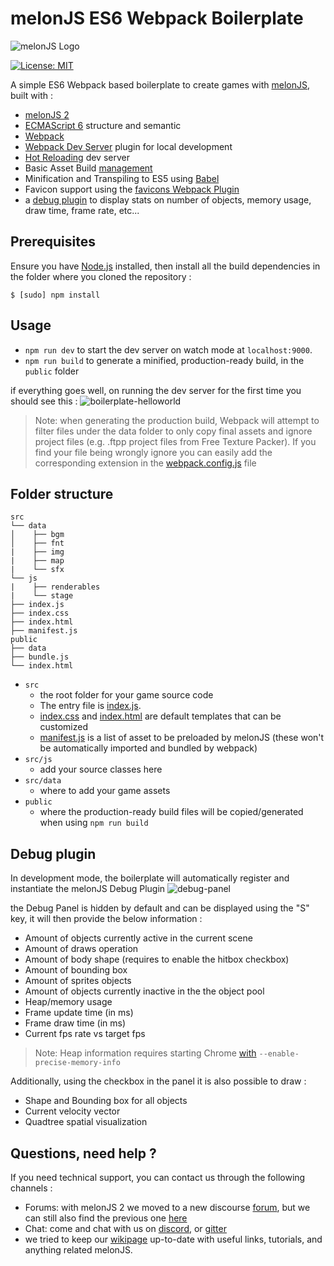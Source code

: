 # melonJS ES6 Webpack Boilerplate

![melonJS Logo](https://github.com/melonjs/melonJS/raw/master/media/Banner/Banner%20-%20Billboard%20-%20Original%20Logo%20-%20horizontal.png)

[![License: MIT](https://img.shields.io/badge/License-MIT-yellow.svg)](https://github.com/melonjs/es6-boilerplate/blob/master/LICENSE)

A simple ES6 Webpack based boilerplate to create games with [melonJS](https://github.com/melonjs/melonJS), built with :

- [melonJS 2](https://github.com/melonjs/melonJS)
- [ECMAScript 6](http://es6-features.org) structure and semantic
- [Webpack](https://webpack.js.org/guides)
- [Webpack Dev Server](https://github.com/webpack/webpack-dev-server) plugin for local development
- [Hot Reloading](https://webpack.js.org/concepts/hot-module-replacement) dev server
- Basic Asset Build [management](https://webpack.js.org/plugins/copy-webpack-plugin/)
- Minification and Transpiling to ES5 using [Babel](https://babeljs.io/docs/setup/#installation)
- Favicon support using the [favicons Webpack Plugin](https://www.npmjs.com/package/favicons-webpack-plugin)
- a [debug plugin](#Debug-plugin) to display stats on number of objects, memory usage, draw time, frame rate, etc...

## Prerequisites

Ensure you have [Node.js](http://nodejs.org/) installed, then install all the build dependencies in the folder where you cloned the repository :

    $ [sudo] npm install

## Usage

- `npm run dev` to start the dev server on watch mode at `localhost:9000`.
- `npm run build` to generate a minified, production-ready build, in the `public` folder

if everything goes well, on running the dev server for the first time you should see this :
![boilerplate-helloworld](https://user-images.githubusercontent.com/4033090/134762171-6e1fac3d-8b41-4665-890b-daa217ba61dc.png)

> Note: when generating the production build, Webpack will attempt to filter files under the data folder to only copy final assets and ignore project files (e.g. .ftpp project files from Free Texture Packer). If you find your file being wrongly ignore you can easily add the corresponding extension in the [webpack.config.js](webpack.config.js) file

## Folder structure

```none
src
└── data
│    ├── bgm
│    ├── fnt
|    ├── img
|    ├── map
|    └── sfx
└── js
|    ├── renderables
|    └── stage
├── index.js
├── index.css
├── index.html
├── manifest.js
public
├── data
├── bundle.js
└── index.html
```

- `src`
  - the root folder for your game source code
  - The entry file is [index.js](src/index.js).
  - [index.css](src/index.css) and [index.html](src/index.html) are default templates that can be customized
  - [manifest.js](src/manifest.js) is a list of asset to be preloaded by melonJS (these won't be automatically imported and bundled by webpack)
- `src/js`
  - add your source classes here
- `src/data`
  - where to add your game assets
- `public`
  - where the production-ready build files will be copied/generated when using `npm run build`

## Debug plugin

In development mode, the boilerplate will automatically register and instantiate the melonJS Debug Plugin
![debug-panel](https://user-images.githubusercontent.com/4033090/138006717-cf3165a4-a52d-4855-a7c7-16b2a09ed124.png)

the Debug Panel is hidden by default and can be displayed using the "S" key, it will then provide the below information :

- Amount of objects currently active in the current scene
- Amount of draws operation
- Amount of body shape (requires to enable the hitbox checkbox)
- Amount of bounding box
- Amount of sprites objects
- Amount of objects currently inactive in the the object pool
- Heap/memory usage
- Frame update time (in ms)
- Frame draw time (in ms)
- Current fps rate vs target fps

> Note: Heap information requires starting Chrome [with](http://www.chromium.org/developers/how-tos/run-chromium-with-flags) `--enable-precise-memory-info`

Additionally, using the checkbox in the panel it is also possible to draw :

- Shape and Bounding box for all objects
- Current velocity vector
- Quadtree spatial visualization

## Questions, need help ?

If you need technical support, you can contact us through the following channels :

- Forums: with melonJS 2 we moved to a new discourse [forum](https://melonjs.discourse.group), but we can still also find the previous one [here](http://www.html5gamedevs.com/forum/32-melonjs/)
- Chat: come and chat with us on [discord](https://discord.gg/aur7JMk), or [gitter](https://gitter.im/melonjs/public)
- we tried to keep our [wikipage](https://github.com/melonjs/melonJS/wiki) up-to-date with useful links, tutorials, and anything related melonJS.

